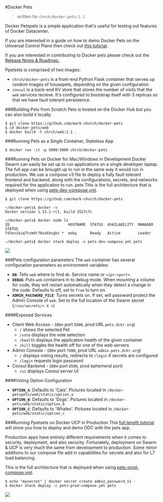 #Docker Pets
> written for `chrch/docker-pets:1.1`

Docker Petspets is a simple application that's useful for testing out features of Docker Datacenter.

If you are interested in a guide on how to demo Docker Pets on the Universal Control Plane then check out [this tutorial](https://github.com/mark-church/docker-pets/blob/master/DEMO-DDC.md).

If you are interested in contributing to Docker pets please check out the [Release Notes & Roadmap.](https://github.com/mark-church/docker-pets/blob/master/ROADMAP.md).

Ppetsets is comprised of two images:

- `chrch/docker-pets` is a front-end Python Flask container that serves up random images of housepets, depending on the given configuration
- `consul` is a back-end KV store that stores the number of visits that the `web` services recieve. It's configured to bootstrap itself with 3 replicas so that we have fault tolerant persistence.

###Building Pets from Scratch
Pets is hosted on the Docker Hub but you can also build it locally.

```
$ git clone https://github.com/mark-church/docker-pets
$ cd docker-pets/web
$ docker build -t chrch/web:1.1 .
```



###Running Pets as a Single Container, Stateless App
```
$ docker run -it -p 5000:5000 chrch/docker-pets
```


###Running Pets on Docker for Mac/Windows in Development
Docker Swarm can easily be set up to run applications on a single developer laptop. The full app can be brought up to run in the same way it would run in production. We use a compose v3 file to deploy a fully fault tolerant frontend and backend, along with the configurations, secrets, and networks required for the application to run.
pets
This is the full architecture that is deployed when using [pets-dev-compose.yml](https://github.com/mark-church/docker-pets/blob/master/pets-dev-compose.yml).

```
$ git clone https://github.com/mark-church/docker-pets

~/docker-pets$ docker -v
Docker version 1.13.1-rc1, build 2527cfc

~/docker-pets$ docker node ls
ID                           HOSTNAME  STATUS  AVAILABILITY  MANAGER STATUS
fd3ovikiq7tzmdr70zukbsgbs *  moby      Ready   Active        Leader

~/docker-pets$ docker stack deploy -c pets-dev-compose.yml pets
```

![](images/pets-dev-arch.png) 


###Pets configuration parameters
The `web` container has several configuration parameters as environment variables:


- **`DB`**: Tells `web` where to find `db`. Service name or `<ip>:<port>`.
- **`DEBUG`**: Puts `web` containers in to debug mode. When mounting a volume for code, they will restart automatically when they detect a change in the code. Defaults to off, set to `True` to turn on.
- **`ADMIN_PASSWORD_FILE`**: Turns secrets on. If set, will password protect the Admin Console of `web`. Set to the full location of the Swarm secret (`/run/secrets/< X >`)

####Exposed Services
- Client Web Access - (dev port `5000`, prod URL `pets.dckr.org`)
	- `/` shows the selected Pet
	- `/vote` displays the vote selection
	- `/health` displays the application health of the given container
	- `/kill` toggles the health off for one of the web servers
- Admin Console - (dev port `7000`, prod URL `admin.pets.dckr.org`)
	- `/` displays voting results, redirects to `/login` if secrets are configured
	- `/login` requests login password
- Consul Backend - (dev port `8500`, prod ephemeral port)
	- `/ui` displays Consul server UI

####Voting Option Configuration

- **`OPTION_A`**: Defaults to 'Cats'. Pictures located in `/docker-petspets/web/static/option_a`
- **`OPTION_B`**: Defaults to 'Dogs'. Pictures located in `/docker-pets/web/static/option_b`
- **`OPTION_C`**: Defaults to 'Whales'. Pictures located in `/docker-pets/web/static/option_c`





###Running Ppetsets on Docker UCP in Production
This [full length tutorial](https://github.com/mark-church/docker-pets/blob/master/DEMO-DDC.md) will show you how to deploy and demo DDC with the pets app.

Production apps have entirely different requirements when it comes to security, deployment, and also security. Fortunately, deployment on Swarm & UCP is very much the same from development to production. Some minor additions to our compose file add in capabilities for secrets and also for L7 load balancing.

This is the full architecture that is deployed when using [pets-prod-compose.yml](https://github.com/mark-church/docker-pets/blob/master/pets-prod-compose.yml).

```
$ echo "mysecret" | docker secret create admin_password_v1 -
$ docker stack deploy -c pets-prod-compose.yml pets
```

![](images/pets-prod-arch.png) 
